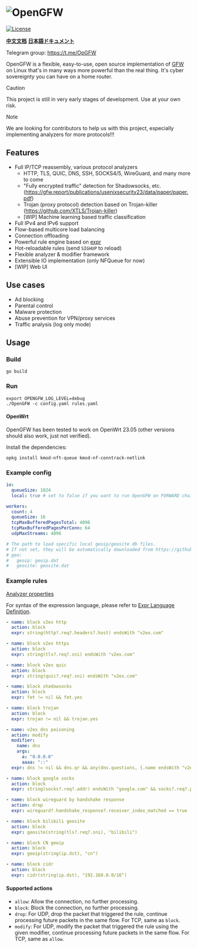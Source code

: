 # ![OpenGFW](docs/logo.png)

[![License][1]][2]

[1]: https://img.shields.io/badge/License-MPL_2.0-brightgreen.svg
[2]: LICENSE

**[中文文档](README.zh.md)**
**[日本語ドキュメント](README.ja.md)**

Telegram group: https://t.me/OpGFW

OpenGFW is a flexible, easy-to-use, open source implementation of [GFW](https://en.wikipedia.org/wiki/Great_Firewall) on
Linux that's in many ways more powerful than the real thing. It's cyber sovereignty you can have on a home router.

> [!CAUTION]
> This project is still in very early stages of development. Use at your own risk.

> [!NOTE]
> We are looking for contributors to help us with this project, especially implementing analyzers for more protocols!!!

## Features

- Full IP/TCP reassembly, various protocol analyzers
  - HTTP, TLS, QUIC, DNS, SSH, SOCKS4/5, WireGuard, and many more to come
  - "Fully encrypted traffic" detection for Shadowsocks,
    etc. (https://gfw.report/publications/usenixsecurity23/data/paper/paper.pdf)
  - Trojan (proxy protocol) detection based on Trojan-killer (https://github.com/XTLS/Trojan-killer)
  - [WIP] Machine learning based traffic classification
- Full IPv4 and IPv6 support
- Flow-based multicore load balancing
- Connection offloading
- Powerful rule engine based on [expr](https://github.com/expr-lang/expr)
- Hot-reloadable rules (send `SIGHUP` to reload)
- Flexible analyzer & modifier framework
- Extensible IO implementation (only NFQueue for now)
- [WIP] Web UI

## Use cases

- Ad blocking
- Parental control
- Malware protection
- Abuse prevention for VPN/proxy services
- Traffic analysis (log only mode)

## Usage

### Build

```shell
go build
```

### Run

```shell
export OPENGFW_LOG_LEVEL=debug
./OpenGFW -c config.yaml rules.yaml
```

#### OpenWrt

OpenGFW has been tested to work on OpenWrt 23.05 (other versions should also work, just not verified).

Install the dependencies:

```shell
opkg install kmod-nft-queue kmod-nf-conntrack-netlink
```

### Example config

```yaml
io:
  queueSize: 1024
  local: true # set to false if you want to run OpenGFW on FORWARD chain

workers:
  count: 4
  queueSize: 16
  tcpMaxBufferedPagesTotal: 4096
  tcpMaxBufferedPagesPerConn: 64
  udpMaxStreams: 4096

# The path to load specific local geoip/geosite db files.
# If not set, they will be automatically downloaded from https://github.com/Loyalsoldier/v2ray-rules-dat
# geo:
#   geoip: geoip.dat
#   geosite: geosite.dat
```

### Example rules

[Analyzer properties](docs/Analyzers.md)

For syntax of the expression language, please refer
to [Expr Language Definition](https://expr-lang.org/docs/language-definition).

```yaml
- name: block v2ex http
  action: block
  expr: string(http?.req?.headers?.host) endsWith "v2ex.com"

- name: block v2ex https
  action: block
  expr: string(tls?.req?.sni) endsWith "v2ex.com"

- name: block v2ex quic
  action: block
  expr: string(quic?.req?.sni) endsWith "v2ex.com"

- name: block shadowsocks
  action: block
  expr: fet != nil && fet.yes

- name: block trojan
  action: block
  expr: trojan != nil && trojan.yes

- name: v2ex dns poisoning
  action: modify
  modifier:
    name: dns
    args:
      a: "0.0.0.0"
      aaaa: "::"
  expr: dns != nil && dns.qr && any(dns.questions, {.name endsWith "v2ex.com"})

- name: block google socks
  action: block
  expr: string(socks?.req?.addr) endsWith "google.com" && socks?.req?.port == 80

- name: block wireguard by handshake response
  action: drop
  expr: wireguard?.handshake_response?.receiver_index_matched == true

- name: block bilibili geosite
  action: block
  expr: geosite(string(tls?.req?.sni), "bilibili")

- name: block CN geoip
  action: block
  expr: geoip(string(ip.dst), "cn")

- name: block cidr
  action: block
  expr: cidr(string(ip.dst), "192.168.0.0/16")
```

#### Supported actions

- `allow`: Allow the connection, no further processing.
- `block`: Block the connection, no further processing.
- `drop`: For UDP, drop the packet that triggered the rule, continue processing future packets in the same flow. For
  TCP, same as `block`.
- `modify`: For UDP, modify the packet that triggered the rule using the given modifier, continue processing future
  packets in the same flow. For TCP, same as `allow`.
